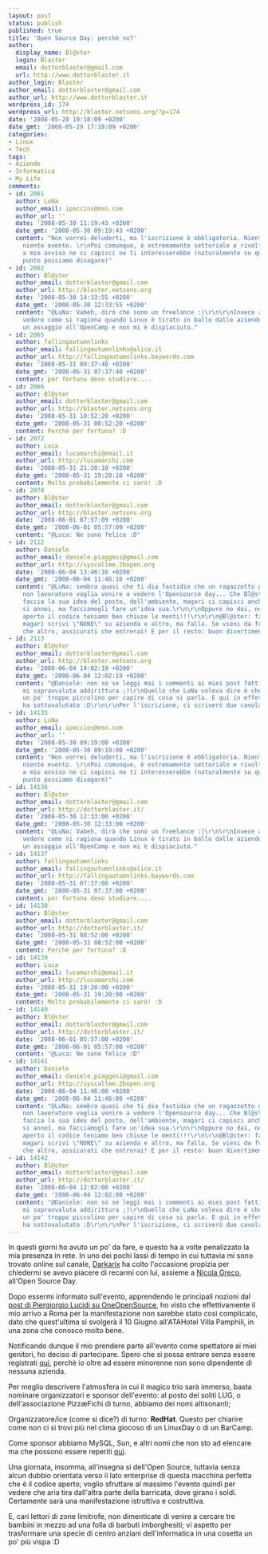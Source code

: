 ```yaml
---
layout: post
status: publish
published: true
title: 'Open Source Day: perchè no?'
author:
  display_name: Bl@ster
  login: Blaster
  email: dottorblaster@gmail.com
  url: http://www.dottorblaster.it
author_login: Blaster
author_email: dottorblaster@gmail.com
author_url: http://www.dottorblaster.it
wordpress_id: 174
wordpress_url: http://blaster.netsons.org/?p=174
date: '2008-05-29 19:18:09 +0200'
date_gmt: '2008-05-29 17:18:09 +0200'
categories:
- Linux
- Tech
tags:
- Aziende
- Informatica
- My Life
comments:
- id: 2061
  author: LuNa
  author_email: ipoccios@msn.com
  author_url: ''
  date: '2008-05-30 11:19:43 +0200'
  date_gmt: '2008-05-30 09:19:43 +0200'
  content: "Non vorrei deluderti, ma l'iscrizione è obbligatoria. Niente iscrizione,
    niente evento. \r\nPoi comunque, è estremamente settoriale e rivolto alle aziende,
    a mio avviso ne ci capisci ne ti interesserebbe (naturalmente su quest'ultimo
    punto possiamo divagare)"
- id: 2062
  author: Bl@ster
  author_email: dottorblaster@gmail.com
  author_url: http://blaster.netsons.org
  date: '2008-05-30 14:33:55 +0200'
  date_gmt: '2008-05-30 12:33:55 +0200'
  content: "@LuNa: Vabeh, dirò che sono un freelance :|\r\n\r\nInvece a me interessa
    vedere come si ragiona quando Linux è tirato in ballo dalle aziende: ne ho avuto
    un assaggio all'OpenCamp e non mi è dispiaciuto."
- id: 2065
  author: fallingautumnlinks
  author_email: fallingautumnlinks@alice.it
  author_url: http://fallingautumnlinks.baywords.com
  date: '2008-05-31 09:37:40 +0200'
  date_gmt: '2008-05-31 07:37:40 +0200'
  content: per fortuna devo studiare....
- id: 2066
  author: Bl@ster
  author_email: dottorblaster@gmail.com
  author_url: http://blaster.netsons.org
  date: '2008-05-31 10:52:20 +0200'
  date_gmt: '2008-05-31 08:52:20 +0200'
  content: Perchè per fortuna? :D
- id: 2072
  author: Luca
  author_email: lucamarchi@email.it
  author_url: http://lucamarchi.com
  date: '2008-05-31 21:20:10 +0200'
  date_gmt: '2008-05-31 19:20:10 +0200'
  content: Molto probabilemente ci sarò! :D
- id: 2074
  author: Bl@ster
  author_email: dottorblaster@gmail.com
  author_url: http://blaster.netsons.org
  date: '2008-06-01 07:57:09 +0200'
  date_gmt: '2008-06-01 05:57:09 +0200'
  content: "@Luca: Ne sono felice :D"
- id: 2112
  author: Daniele
  author_email: daniele.piaggesi@gmail.com
  author_url: http://syscallme.2bopen.org
  date: '2008-06-04 13:46:16 +0200'
  date_gmt: '2008-06-04 11:46:16 +0200'
  content: "@LuNa: sembra quasi che ti dia fastidio che un ragazzotto giovane, minorenne,
    non lavoratore voglia venire a vedere l'Opensource day... Che Bl@ster venga, si
    faccia la sua idea del posto, dell'ambiente, magari ci capisci anche poco o addirittura
    si annoi, ma facciamogli fare un'idea sua.\r\n\r\nOppure no dai, noi che lasciamo
    aperto il codice teniamo ben chiuse le menti!!!\r\n\r\n@Bl@ster: falla l'iscrizione,
    magari scrivi \"NONE\" su azienda e altro, ma falla. Se vieni da fuori io più
    che altro, assicurati che entrerai! E per il resto: buon divertimento :)"
- id: 2113
  author: Bl@ster
  author_email: dottorblaster@gmail.com
  author_url: http://blaster.netsons.org
  date: '2008-06-04 14:02:19 +0200'
  date_gmt: '2008-06-04 12:02:19 +0200'
  content: "@Daniele: non so se leggi mai i commenti ai miei post fatti da LuNa. Spesso
    mi sopravvaluta addirittura ;)\r\nQuello che LuNa voleva dire è che forse sono
    un po' troppo piccolino per capire di cosa si parla. E quì in effetti invece mi
    ha sottovalutato :D\r\n\r\nPer l'iscrizione, ci scriverò due cavolate :lol:"
- id: 14135
  author: LuNa
  author_email: ipoccios@msn.com
  author_url: ''
  date: '2008-05-30 09:19:00 +0200'
  date_gmt: '2008-05-30 09:19:00 +0200'
  content: "Non vorrei deluderti, ma l'iscrizione è obbligatoria. Niente iscrizione,
    niente evento. \r\nPoi comunque, è estremamente settoriale e rivolto alle aziende,
    a mio avviso ne ci capisci ne ti interesserebbe (naturalmente su quest'ultimo
    punto possiamo divagare)"
- id: 14136
  author: Bl@ster
  author_email: dottorblaster@gmail.com
  author_url: http://dottorblaster.it/
  date: '2008-05-30 12:33:00 +0200'
  date_gmt: '2008-05-30 12:33:00 +0200'
  content: "@LuNa: Vabeh, dirò che sono un freelance :|\r\n\r\nInvece a me interessa
    vedere come si ragiona quando Linux è tirato in ballo dalle aziende: ne ho avuto
    un assaggio all'OpenCamp e non mi è dispiaciuto."
- id: 14137
  author: fallingautumnlinks
  author_email: fallingautumnlinks@alice.it
  author_url: http://fallingautumnlinks.baywords.com
  date: '2008-05-31 07:37:00 +0200'
  date_gmt: '2008-05-31 07:37:00 +0200'
  content: per fortuna devo studiare....
- id: 14138
  author: Bl@ster
  author_email: dottorblaster@gmail.com
  author_url: http://dottorblaster.it/
  date: '2008-05-31 08:52:00 +0200'
  date_gmt: '2008-05-31 08:52:00 +0200'
  content: Perchè per fortuna? :D
- id: 14139
  author: Luca
  author_email: lucamarchi@email.it
  author_url: http://lucamarchi.com
  date: '2008-05-31 19:20:00 +0200'
  date_gmt: '2008-05-31 19:20:00 +0200'
  content: Molto probabilemente ci sarò! :D
- id: 14140
  author: Bl@ster
  author_email: dottorblaster@gmail.com
  author_url: http://dottorblaster.it/
  date: '2008-06-01 05:57:00 +0200'
  date_gmt: '2008-06-01 05:57:00 +0200'
  content: "@Luca: Ne sono felice :D"
- id: 14141
  author: Daniele
  author_email: daniele.piaggesi@gmail.com
  author_url: http://syscallme.2bopen.org
  date: '2008-06-04 11:46:00 +0200'
  date_gmt: '2008-06-04 11:46:00 +0200'
  content: "@LuNa: sembra quasi che ti dia fastidio che un ragazzotto giovane, minorenne,
    non lavoratore voglia venire a vedere l'Opensource day... Che Bl@ster venga, si
    faccia la sua idea del posto, dell'ambiente, magari ci capisci anche poco o addirittura
    si annoi, ma facciamogli fare un'idea sua.\r\n\r\nOppure no dai, noi che lasciamo
    aperto il codice teniamo ben chiuse le menti!!!\r\n\r\n@Bl@ster: falla l'iscrizione,
    magari scrivi \"NONE\" su azienda e altro, ma falla. Se vieni da fuori io più
    che altro, assicurati che entrerai! E per il resto: buon divertimento :)"
- id: 14142
  author: Bl@ster
  author_email: dottorblaster@gmail.com
  author_url: http://dottorblaster.it/
  date: '2008-06-04 12:02:00 +0200'
  date_gmt: '2008-06-04 12:02:00 +0200'
  content: "@Daniele: non so se leggi mai i commenti ai miei post fatti da LuNa. Spesso
    mi sopravvaluta addirittura ;)\r\nQuello che LuNa voleva dire è che forse sono
    un po' troppo piccolino per capire di cosa si parla. E quì in effetti invece mi
    ha sottovalutato :D\r\n\r\nPer l'iscrizione, ci scriverò due cavolate :lol:"
---
```

<p>In questi giorni ho avuto un po' da fare, e questo ha a volte penalizzato la mia presenza in rete. In uno dei pochi lassi di tempo in cui tuttavia mi sono trovato online sul canale, <a href="http://linuxrevenge.wordpress.com/">Darkarix</a> ha colto l'occasione propizia per chiedermi se avevo piacere di recarmi con lui, assieme a <a href="http://notsecurity.com/">Nicola Greco</a>, all'Open Source Day.</p>
<p>Dopo essermi informato sull'evento, apprendendo le principali nozioni dal <a href="http://www.oneopensource.it/27/05/2008/open-source-day-2008-il-10-giugno-a-roma/">post di Piergiorgio Lucidi su OneOpenSource</a>, ho visto che effettivamente il mio arrivo a Roma per la manifestazione non sarebbe stato così complicato, dato che quest'ultima si svolgerà il 10 Giugno all'ATAHotel Villa Pamphili, in una zona che conosco molto bene.</p>
<p>Notificando dunque il mio prendere parte all'evento come spettatore ai miei genitori, ho deciso di partecipare. Spero che si possa entrare senza essere registrati <a href="http://www.segreteriaevento.com/">quì</a>, perchè io oltre ad essere minorenne non sono dipendente di nessuna azienda.</p>
<p>Per meglio descrivere l'atmosfera in cui il magico trio sarà immerso, basta nominare organizzatori e sponsor dell'evento: al posto dei soliti LUG, o dell'associazione PizzæFichi di turno, abbiamo dei nomi altisonanti;</p>
<p>Organizzatore/ice (come si dice?) di turno: <strong>RedHat</strong>. Questo per chiarire come non ci si trovi più nel clima giocoso di un LinuxDay o di un BarCamp.</p>
<p>Come sponsor abbiamo MySQL, Sun, e altri nomi che non sto ad elencare ma che possono essere reperiti <a href="http://www.redhat.it/promo/opensourceday/sponsors.php">quì</a>.</p>
<p>Una giornata, insomma, all'insegna si dell'Open Source, tuttavia senza alcun dubbio orientata verso il lato enterprise di questa macchina perfetta che è il codice aperto; voglio sfruttare al massimo l'evento quindi per vedere che aria tira dall'altra parte della barricata, dove girano i soldi. Certamente sarà una manifestazione istruttiva e costruttiva.</p>
<p>E, cari lettori di zone limitrofe, non dimenticate di venire a cercare tre bambini in mezzo ad una folla di barbuti imborghesiti; vi aspetto per trasformare una specie di centro anziani dell'informatica in una cosetta un po' più vispa :D</p>
